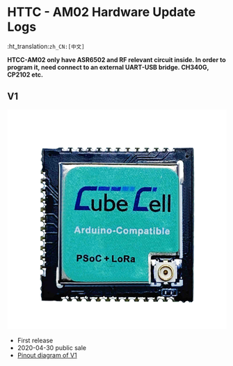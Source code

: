 # HTTC - AM02 Hardware Update Logs
:ht_translation:`zh_CN:[中文]`

**HTCC-AM02 only have ASR6502 and RF relevant circuit inside. In order to program it, need connect to an external UART-USB bridge. CH340G, CP2102 etc.**

## V1

![](img/hardware_update_log/01.png)

- First release
- 2020-04-30 public sale
- [Pinout diagram of V1](http://resource.heltec.cn/download/CubeCell/HTCC-AM02_Module/HTCC-AM02_PinoutDiagram.pdf)

